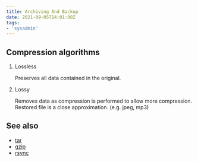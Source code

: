```yaml
---
title: Archiving And Backup
date: 2021-09-05T14:01:00Z
tags:
- 'sysadmin'
---
```


## Compression algorithms

1.  Lossless
    
    Preserves all data contained in the original.

2.  Lossy
    
    Removes data as compression is performed to allow more compression.
    Restored file is a close approximation. (e.g. jpeg, mp3)

## See also

* [tar](20210905082630-tar.md)
* [gzip](20210905081626-gzip.md)
* [rsync](20210905082449-rsync.md)
